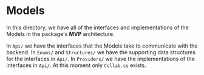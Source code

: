 # Models
In this directory, we have all of the interfaces and implementations of the Models in the package's **MVP** architecture.

In `Api/` we have the interfaces that the Models take to communicate with the backend.
In `Enums/` and `Structures/` we have the supporting data structures for the interfaces in `Api/`.
In `Providers/` we have the implementations of the interfaces in `Api/`. At this moment only `Collab.cs` exists.
